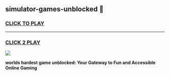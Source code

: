 
## simulator-games-unblocked 👋
<h3>
<a href="https://premium.freeplayer.one?title=simulator-games-unblocked&ref=14F">CLICK TO PLAY</a></h3>
<hr>

<h3>
<a href="https://premium.freeplayer.one?title=simulator-games-unblocked&ref=14F">CLICK 2 PLAY</a>
  
</h3>

<a href="https://premium.freeplayer.one?title=simulator-games-unblocked&ref=12F/"><img src="https://clearcache.store/games.png"></a>


**worlds hardest game unblocked: Your Gateway to Fun and Accessible Online Gaming**
